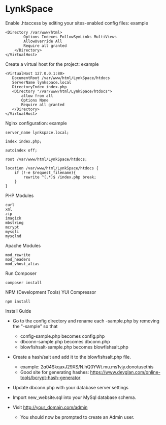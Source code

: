 # LynkSpace
Enable .htaccess by editing your sites-enabled config files: example
```
<Directory /var/www/html>
        Options Indexes FollowSymLinks MultiViews
        AllowOverride All
        Require all granted
    </Directory>
</VirtualHost>
```
 Create a virtual host for the project: example
```
<VirtualHost 127.0.0.1:80>
   DocumentRoot /var/www/html/LynkSpace/htdocs
   ServerName lynkspace.local
   DirectoryIndex index.php
   <Directory "/var/www/html/LynkSpace/htdocs">
       allow from all
       Options None
       Require all granted
   </Directory>
</VirtualHost>
```
Nginx configuration: example
```
server_name lynkspace.local;

index index.php;

autoindex off;

root /var/www/html/LynkSpace/htdocs;

location /var/www/html/LynkSpace/htdocs {
    if (!-e $request_filename){
        rewrite ^(.*)$ /index.php break;
    }
}
```
 PHP Modules
```
curl
xml
zip
imagick
mbstring
mcrypt
mysqli
mysqlnd
```
 Apache Modules
```
mod_rewrite
mod_headers
mod_vhost_alias
```
Run Composer
```
composer install
```
NPM (Development Tools) YUI Compressor
```
npm install
```

Install Guide

- Go to the config directory and rename each -sample.php by removing the "-sample" so that 
    - config-sample.php becomes config.php
    - dbconn-sample.php becomes dbconn.php
    - blowfishsalt-sample.php becomes blowfishsalt.php
    
- Create a hash/salt and add it to the blowfishsalt.php file.
    - example: $2a$04$kqaxJ29XS/N.hQ0YWt.mu.ms1vjy.donotusethis
    - Good site for generating hashes: https://www.devglan.com/online-tools/bcrypt-hash-generator
    
- Update dbconn.php with your database server settings

- Import new_website.sql into your MySql database schema.

- Visit http://your_domain.com/admin 
    - You should now be prompted to create an Admin user.